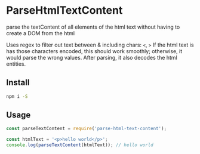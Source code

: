 # ParseHtmlTextContent
parse the textContent of all elements of the html text without having to create a DOM from the html

Uses regex to filter out text between & including chars: `<`, `>`
If the html text is has those characters encoded, this should
work smoothly; otherwise, it would parse the wrong values.
After parsing, it also decodes the html entities.
## Install

```bash
npm i -S
```

## Usage

```javascript
const parseTextContent = require('parse-html-text-content');

const htmlText = '<p>hello world</p>';
console.log(parseTextContent(htmlText)); // hello world
```
